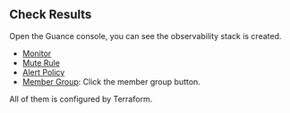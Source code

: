 ## Check Results

Open the Guance console, you can see the observability stack is created.

* [Monitor](https://console.guance.com/monitor/checkerrulelist)
* [Mute Rule](https://console.guance.com/monitor/silence/list)
* [Alert Policy](https://console.guance.com/monitor/checkerrulegrouplist)
* [Member Group](https://console.guance.com/workspace/members): Click the member group button.

All of them is configured by Terraform.
